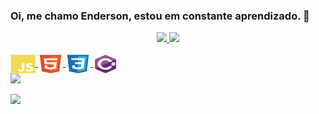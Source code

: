 ### Oi, me chamo Enderson, estou em constante aprendizado. 👋

<!--
**EndersonSZ/EndersonSZ** is a ✨ _special_ ✨ repository because its `README.md` (this file) appears on your GitHub profile.

Here are some ideas to get you started:


- 🌱 Estou estudando asp.net
-->


<div align="center">
  <a href="https://github.com/EndersonSZ">
  <img height="180em" src="https://github-readme-stats.vercel.app/api?username=EndersonSZ&show_icons=true&theme=cobalt&include_all_commits=true&count_private=true"/>
  <img height="180em" src="https://github-readme-stats.vercel.app/api/top-langs/?username=EndersonSZ&layout=compact&langs_count=7&theme=cobalt"/>
</div>
<div style="display: inline_block"><br>
  <img align="center" alt="End-Js" height="30" width="40" src="https://raw.githubusercontent.com/devicons/devicon/master/icons/javascript/javascript-plain.svg">
  <img align="center" alt="End-HTML" height="30" width="40" src="https://raw.githubusercontent.com/devicons/devicon/master/icons/html5/html5-original.svg">
  <img align="center" alt="End-CSS" height="30" width="40" src="https://raw.githubusercontent.com/devicons/devicon/master/icons/css3/css3-original.svg">
  <img align="center" alt="End-Csharp" height="30" width="40" src="https://raw.githubusercontent.com/devicons/devicon/master/icons/csharp/csharp-original.svg">
</div>
  
 
 
<div> 
  <a href="https://www.linkedin.com/in/www.linkedin.com/in/endersonsz" target="_blank"><img src="https://img.shields.io/badge/-LinkedIn-%230077B5?style=for-the-badge&logo=linkedin&logoColor=white" target="_blank"></a> 
  
   <a href="https://www.instagram.com/end_SZ/" target="_blank"><img src="https://img.shields.io/badge/Instagram-E4405F?style=for-the-badge&logo=instagram&logoColor=white" target="_blank"></a> 


